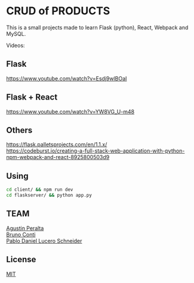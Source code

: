 # CRUD of PRODUCTS
This is a small projects made to learn Flask (python), React, Webpack and MySQL. 

Videos:

## Flask 
https://www.youtube.com/watch?v=Esdj9wlBOaI

## Flask + React
https://www.youtube.com/watch?v=YW8VG_U-m48

## Others
https://flask.palletsprojects.com/en/1.1.x/  </br>
https://codeburst.io/creating-a-full-stack-web-application-with-python-npm-webpack-and-react-8925800503d9

## Using
```bash
cd client/ && npm run dev
cd flaskserver/ && python app.py 
```

## TEAM
[Agustin Peralta](https://www.linkedin.com/in/agustinperalta/) </br>
[Bruno Conti](https://www.linkedin.com/in/contibruno/) </br>
[Pablo Daniel Lucero Schneider](https://www.linkedin.com/in/pabloluceroschneider/)

## License
[MIT](https://choosealicense.com/licenses/mit/)
